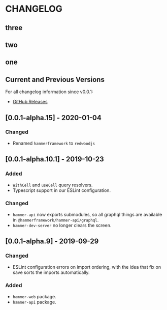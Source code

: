 # CHANGELOG

## three

## two
## one

## Current and Previous Versions
For all changelog information since v0.0.1:
- [GitHub Releases](https://github.com/redwoodjs/redwood/releases)

## [0.0.1-alpha.15] - 2020-01-04

### Changed

- Renamed `hammerframework` to `redwoodjs`

## [0.0.1-alpha.10.1] - 2019-10-23

### Added

- `WithCell` and `useCell` query resolvers.
- Typescript support in our ESLint configuration.

### Changed

- `hammer-api` now exports submodules, so all graphql things are
  available in `@hammerframework/hammer-api/graphql`.
- `hammer-dev-server` no longer clears the screen.

## [0.0.1-alpha.9] - 2019-09-29

### Changed

- ESLint configuration errors on import ordering, with the idea that
  fix on save sorts the imports automatically.

### Added

- `hammer-web` package.
- `hammer-api` package.
